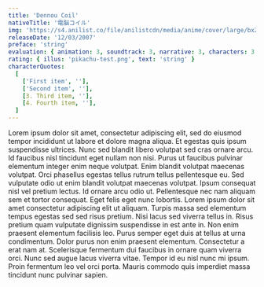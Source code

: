 ```yaml
---
title: 'Dennou Coil'
nativeTitle: '電脳コイル'
img: 'https://s4.anilist.co/file/anilistcdn/media/anime/cover/large/bx2164-4tUI4MJCZQO3.png'
releaseDate: '12/03/2007'
preface: 'string'
evaluation: { animation: 3, soundtrack: 3, narrative: 3, characters: 3 }
rating: { illus: 'pikachu-test.png', text: 'string' }
characterQuotes:
  [
    ['First item', ''],
    ['Second item', ''],
    [3. Third item, ''],
    [4. Fourth item, ''],
  ]
---
```


Lorem ipsum dolor sit amet, consectetur adipiscing elit, sed do eiusmod tempor incididunt ut labore et dolore magna aliqua. Et egestas quis ipsum suspendisse ultrices. Nunc sed blandit libero volutpat sed cras ornare arcu. Id faucibus nisl tincidunt eget nullam non nisi. Purus ut faucibus pulvinar elementum integer enim neque volutpat. Enim blandit volutpat maecenas volutpat. Orci phasellus egestas tellus rutrum tellus pellentesque eu. Sed vulputate odio ut enim blandit volutpat maecenas volutpat. Ipsum consequat nisl vel pretium lectus. Id ornare arcu odio ut.
Pellentesque nec nam aliquam sem et tortor consequat. Eget felis eget nunc lobortis. Lorem ipsum dolor sit amet consectetur adipiscing elit ut aliquam. Turpis massa sed elementum tempus egestas sed sed risus pretium. Nisi lacus sed viverra tellus in. Risus pretium quam vulputate dignissim suspendisse in est ante in. Non enim praesent elementum facilisis leo. Purus semper eget duis at tellus at urna condimentum. Dolor purus non enim praesent elementum. Consectetur a erat nam at. Scelerisque fermentum dui faucibus in ornare quam viverra orci. Nunc sed augue lacus viverra vitae. Tempor id eu nisl nunc mi ipsum. Proin fermentum leo vel orci porta. Mauris commodo quis imperdiet massa tincidunt nunc pulvinar sapien.
